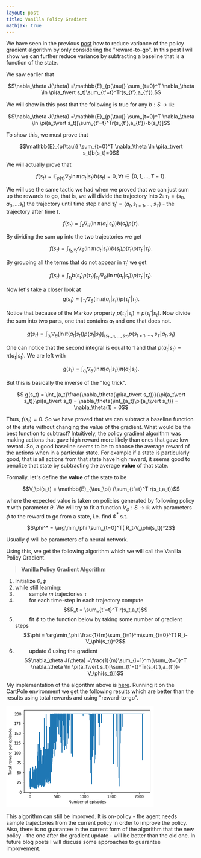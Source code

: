 ```yaml
---
layout: post
title: Vanilla Policy Gradient
mathjax: true
---
```


We have seen in the previous [post](https://alexandrumilu.github.io/2019/03/21/Policy-Gradients-Reducing-Variance/) how to reduce variance of the policy gradient algorithm by only considering the "reward-to-go". In this post I will show we can further reduce variance by subtracting a baseline that is a function of the state. 

We saw earlier that 

$$\nabla_\theta J(\theta) =\mathbb{E}_{p(\tau)} \sum_{t=0}^T \nabla_\theta \ln \pi(a_t\vert s_t)\sum_{t'=t}^Tr(s_{t'},a_{t'}).$$

We will show in this post that the following is true for any $b:S\rightarrow \mathbb{R}$:

$$\nabla_\theta J(\theta) =\mathbb{E}_{p(\tau)} \sum_{t=0}^T \nabla_\theta \ln \pi(a_t\vert s_t)[\sum_{t'=t}^Tr(s_{t'},a_{t'})-b(s_t)]$$

To show this, we must prove that

$$\mathbb{E}_{p(\tau)} \sum_{t=0}^T \nabla_\theta \ln \pi(a_t\vert s_t)b(s_t)=0$$

We will actually prove that  

$$f(s_t) = \mathbb{E}_{p(\tau)}  \nabla_\theta \ln \pi(a_t\vert s_t)b(s_t)=0,\forall t\in\{0,1,...,T-1\}.$$


We will use the same tactic we had when we proved that we can just sum up the rewards to go, that is, we will divide the trajectory into 2: $\tau_t = (s_0,a_0,...s_t)$ the trajectory until time step $t$ and $\tau_t' = (a_t,s_{t+1},...,s_T)$ - the trajectory after time $t$. 

$$f(s_t) = \int_{\tau}\nabla_\theta(\ln\pi(a_t\vert s_t))b(s_t)p(\tau).$$

By dividing the sum up into the two trajectories we get 

$$f(s_t) = \int_{\tau_t,\tau_t'}\nabla_\theta(\ln\pi(a_t\vert s_t))b(s_t)p(\tau_t)p(\tau_t'\vert \tau_t).$$

By grouping all the terms that do not appear in $\tau_t'$ we get

$$f(s_t) = \int_{\tau_t}b(s_t)p(\tau_t)\int_{\tau_t'}\nabla_\theta(\ln\pi(a_t\vert s_t))p(\tau_t'\vert \tau_t).$$

Now let's take a closer look at 
$$g(s_t) =  \int_{\tau_t'}\nabla_\theta(\ln\pi(a_t\vert s_t))p(\tau_t'\vert \tau_t).$$

Notice that because of the Markov property $p(\tau_t'\vert \tau_t) = p(\tau_t'\vert s_t)$. Now divide the sum into two parts, one that contains $a_t$ and one that does not. 

$$g(s_t) =  \int_{a_t}\nabla_\theta(\ln\pi(a_t\vert s_t))p(a_t\vert s_t) \int_{(s_{t+1},...,s_T)}p(s_{t+1},...,s_T\vert a_t,s_t)$$

One can notice that the second integral is equal to $1$ and that $p(a_t\vert s_t) = \pi(a_t\vert s_t)$. We are left with 

$$g(s_t) =  \int_{a_t}\nabla_\theta(\ln\pi(a_t\vert s_t))\pi(a_t\vert s_t). $$

But this is basically the inverse of the "log trick". 

$$ g(s_t) =   \int_{a_t}\frac{\nabla_\theta(\pi(a_t\vert s_t))}{\pi(a_t\vert s_t)}\pi(a_t\vert s_t) = \nabla_\theta(\int_{a_t}\pi(a_t\vert s_t)) = \nabla_\theta(1) = 0$$

Thus, $f(s_t)=0$. So we have proved that we can subtract a baseline function of the state without changing the value of the gradient. What would be the best function to subtract? Intuitively, the policy gradient algorithm was making actions that gave high reward more likely than ones that gave low reward. So, a good baseline seems to be to choose the average reward of the actions when in a particular state. For example if a state is particularly good, that is all actions from that state have high reward, it seems good to penalize that state by subtracting the average **value** of that state. 

Formally, let's define the **value** of the state to be 

$$V_\pi(s_t) = \mathbb{E}_{\tau_\pi} (\sum_{t'=t}^T r(s_t,a_t))$$

where the expected value is taken on policies generated by following policy $\pi$ with parameter $\theta$. We will try to fit a function $V_\phi:S\rightarrow \mathbb{R}$ with parameters $\phi$ to the reward to go from a state, i.e. find $\phi^*$ s.t. 

$$\phi^* = \arg\min_\phi \sum_{t=0}^T( R_t-V_\phi(s_t))^2$$

Usually $\phi$ will be parameters of a neural network. 

Using this, we get the following algorithm which we will call the Vanilla Policy Gradient. 
>**Vanilla Policy Gradient Algorithm**
1. Initialize $\theta,\phi$
2. while still learning: 
3. $\quad\quad$ sample $m$ trajectories $\tau$
4. $\quad\quad$ for each time-step in each trajectory compute    
     $$R_t = \sum_{t'=t}^T r(s_t,a_t)$$
5. $\quad\quad$ fit $\phi$ to  the function below by taking some number of gradient steps
 $$\phi = \arg\min_\phi \frac{1}{m}\sum_{i=1}^m\sum_{t=0}^T( R_t-V_\phi(s_t))^2$$
6.  $\quad\quad$ update $\theta$ using the gradient
$$\nabla_\theta J(\theta) =\frac{1}{m}\sum_{i=1}^m(\sum_{t=0}^T \nabla_\theta \ln \pi(a_t\vert s_t)[\sum_{t'=t}^Tr(s_{t'},a_{t'})-V_\phi(s_t)])$$

My implementation of the algorithm above is [here](https://github.com/alexandrumilu/rl/blob/master/policy_gradient_algorithms/value_policy_gradient_agent.py). Running it on the CartPole environment we get the following results which are better than the results using total rewards and using "reward-to-go". 

![VPG results](/assets/pgvalue.png)

This algorithm can still be improved. It is on-policy - the agent needs sample trajectories from the current policy in order to improve the policy. Also, there is no guarantee in the current form of the algorithm that the new policy - the one after the gradient update - will be better than the old one. In future blog posts I will discuss some approaches to guarantee improvement. 
